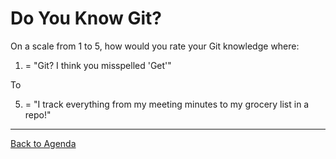 
# Do You Know Git?

On a scale from 1 to 5, how would you rate your Git knowledge where:

1. = "Git? I think you misspelled 'Get'"

To

5. = "I track everything from my meeting minutes to my grocery list in a repo!"


***
[Back to Agenda](./agenda.md)